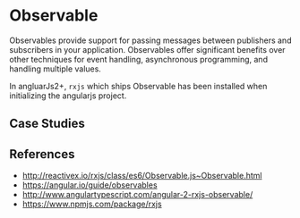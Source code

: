 # Observable

Observables provide support for passing messages between publishers and subscribers in your application. Observables offer significant benefits over other techniques for event handling, asynchronous programming, and handling multiple values.

In angluarJs2+, `rxjs` which ships Observable has been installed when initializing the angularjs project.

## Case Studies


## References
- http://reactivex.io/rxjs/class/es6/Observable.js~Observable.html
- https://angular.io/guide/observables
- http://www.angulartypescript.com/angular-2-rxjs-observable/
- https://www.npmjs.com/package/rxjs
